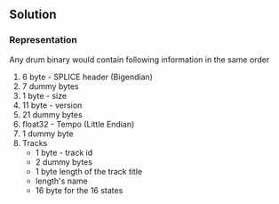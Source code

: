 ## Solution

### Representation

Any drum binary would contain following information in the same order

1. 6 byte - SPLICE header (Bigendian)
2. 7 dummy bytes
3. 1 byte - size
4. 11 byte - version
5. 21 dummy bytes
6. float32 - Tempo (Little Endian)
7. 1 dummy byte
7. Tracks
   - 1 byte - track id
   - 2 dummy bytes
   - 1 byte length of the track title
   - length's name
   - 16 byte for the 16 states
